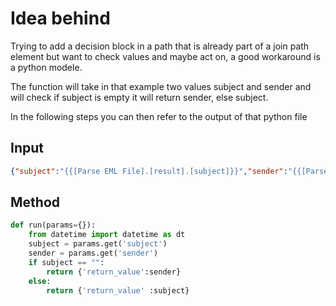 # Idea behind

Trying to add a decision block in a path that is already part of a join path element but want to check values and maybe act on, a good workaround is a python modele.

The function will take in that example two values subject and sender and will check if subject is empty it will return sender, else subject.

In the following steps you can then refer to the output of that python file

## Input

```json
{"subject":"{{[Parse EML File].[result].[subject]}}","sender":"{{[Parse EML File].[result].[from]}}"}
```

## Method
```python
def run(params={}):
    from datetime import datetime as dt
    subject = params.get('subject')
    sender = params.get('sender')
    if subject == "":
        return {'return_value':sender}
    else:
        return {'return_value' :subject}
```
